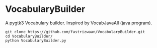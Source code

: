 # VocabularyBuilder
A pygtk3 Vocabulary builder. Inspired by VocabJavaAll (java program).

```
git clone https://github.com/fastrizwaan/VocabularyBuilder.git
cd VocabularyBuilder/
python VocabularyBuilder.py 
```
